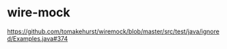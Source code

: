 # wire-mock
https://github.com/tomakehurst/wiremock/blob/master/src/test/java/ignored/Examples.java#374